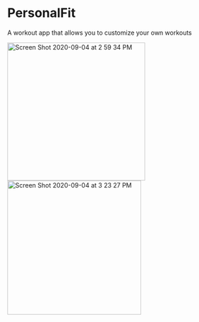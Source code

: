 # PersonalFit
A workout app that allows you to customize your own workouts

<img width="312" alt="Screen Shot 2020-09-04 at 2 59 34 PM" src="https://user-images.githubusercontent.com/34603452/92277780-bfab6100-eec1-11ea-922b-c47af903db2c.png">
<img width="303" alt="Screen Shot 2020-09-04 at 3 23 27 PM" src="https://user-images.githubusercontent.com/34603452/92278200-b5d62d80-eec2-11ea-947b-6bf1d25a0eee.png">
